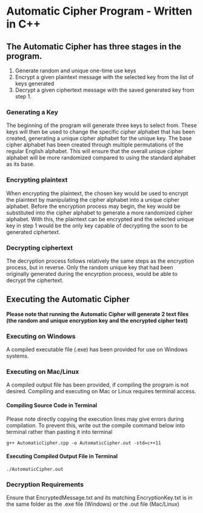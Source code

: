 # Automatic Cipher Program - Written in C++

## The Automatic Cipher has three stages in the program.

1.	Generate random and unique one-time use keys 
2.	Encrypt a given plaintext message with the selected key from the list of keys generated
3.	Decrypt a given ciphertext message with the saved generated key from step 1.

### Generating a Key
The beginning of the program will generate three keys to select from. These keys will then be used to change the specific cipher alphabet that has been created, generating a unique cipher alphabet for the unique key. The base cipher alphabet has been created through multiple permutations of the regular English alphabet. This will ensure that the overall unique cipher alphabet will be more randomized compared to using the standard alphabet as its base.

### Encrypting plaintext
When encrypting the plaintext, the chosen key would be used to encrypt the plaintext by manipulating the cipher alphabet into a unique cipher alphabet. Before the encryption process may begin, the key would be substituted into the cipher alphabet to generate a more randomized cipher alphabet. With this, the plaintext can be encrypted and the selected unique key in step 1 would be the only key capable of decrypting the soon to be generated ciphertext. 

### Decrypting ciphertext
The decryption process follows relatively the same steps as the encryption process, but in reverse. Only the random unique key that had been originally generated during the encyrption process, would be able to decrypt the ciphertext. 

## Executing the Automatic Cipher
 **Please note that running the Automatic Cipher will generate 2 text files (the random and unique encryption key and the encrypted cipher text)**
 
 ### Executing on Windows
 A compiled executable file (.exe) has been provided for use on Windows systems.
 
 ### Executing on Mac/Linux
 A compiled output file has been provided, if compiling the program is not desired. 
 Compiling and executing on Mac or Linux requires terminal access.
 
 #### Compiling Source Code in Terminal
 Please note directly copying the execution lines may give errors during compilation. To prevent this, write out the compile command below into terminal rather than pasting it into terminal
 
 ```
 g++ AutomaticCipher.cpp -o AutomaticCipher.out -std=c++11
 ```
 
 #### Executing Compiled Output File in Terminal
 ```
 ./AutomaticCipher.out
 ```
 
 ### Decryption Requirements
 Ensure that EncryptedMessage.txt and its matching EncryptionKey.txt is in the same folder as the .exe file (Windows) or the .out file (Mac/Linux)
